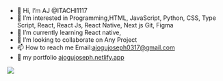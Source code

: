 - 👋 Hi, I’m AJ @ITACHI1117
- 👀 I’m interested in Programming,HTML, JavaScript, Python, CSS, Type Script, React, React Js, React Native, Next js Git, Figma
- 🌱 I’m currently learning React native,
- 💞️ I’m looking to collaborate on Any Project
- 📫 How to reach me Email:ajogujoseph0317@gmail.com
- 💼 my portfolio [ajogujoseph.netlify.app](https://ajogujoseph.netlify.app/)

[![](https://visitcount.itsvg.in/api?id=AJ&label=Profile%20Views&color=12&icon=2&pretty=true)](https://visitcount.itsvg.in)


<!---
ITACHI1117/ITACHI1117 is a ✨ special ✨ repository because its `README.md` (this file) appears on your GitHub profile.
You can click the Preview link to take a look at your changes.
--->
